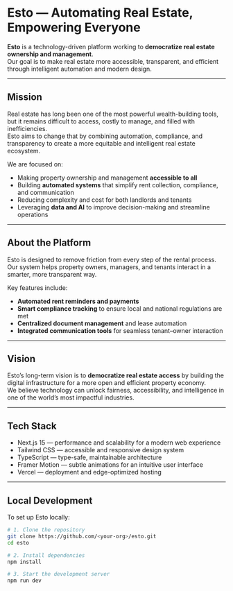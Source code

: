 # Esto — Automating Real Estate, Empowering Everyone

**Esto** is a technology-driven platform working to **democratize real estate ownership and management**.  
Our goal is to make real estate more accessible, transparent, and efficient through intelligent automation and modern design.

---

## Mission

Real estate has long been one of the most powerful wealth-building tools, but it remains difficult to access, costly to manage, and filled with inefficiencies.  
Esto aims to change that by combining automation, compliance, and transparency to create a more equitable and intelligent real estate ecosystem.

We are focused on:
- Making property ownership and management **accessible to all**  
- Building **automated systems** that simplify rent collection, compliance, and communication  
- Reducing complexity and cost for both landlords and tenants  
- Leveraging **data and AI** to improve decision-making and streamline operations  

---

## About the Platform

Esto is designed to remove friction from every step of the rental process.  
Our system helps property owners, managers, and tenants interact in a smarter, more transparent way.

Key features include:
- **Automated rent reminders and payments**  
- **Smart compliance tracking** to ensure local and national regulations are met  
- **Centralized document management** and lease automation  
- **Integrated communication tools** for seamless tenant–owner interaction  

---

## Vision

Esto’s long-term vision is to **democratize real estate access** by building the digital infrastructure for a more open and efficient property economy.  
We believe technology can unlock fairness, accessibility, and intelligence in one of the world’s most impactful industries.

---

## Tech Stack

- Next.js 15 — performance and scalability for a modern web experience  
- Tailwind CSS — accessible and responsive design system  
- TypeScript — type-safe, maintainable architecture  
- Framer Motion — subtle animations for an intuitive user interface  
- Vercel — deployment and edge-optimized hosting  

---

## Local Development

To set up Esto locally:

```bash
# 1. Clone the repository
git clone https://github.com/<your-org>/esto.git
cd esto

# 2. Install dependencies
npm install

# 3. Start the development server
npm run dev

